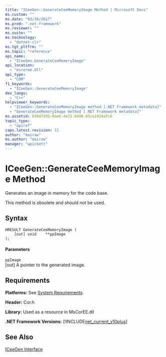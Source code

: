 ```yaml
---
title: "ICeeGen::GenerateCeeMemoryImage Method | Microsoft Docs"
ms.custom: ""
ms.date: "03/30/2017"
ms.prod: ".net-framework"
ms.reviewer: ""
ms.suite: ""
ms.technology: 
  - "dotnet-clr"
ms.tgt_pltfrm: ""
ms.topic: "reference"
api_name: 
  - "ICeeGen.GenerateCeeMemoryImage"
api_location: 
  - "mscoree.dll"
api_type: 
  - "COM"
f1_keywords: 
  - "ICeeGen::GenerateCeeMemoryImage"
dev_langs: 
  - "C++"
helpviewer_keywords: 
  - "ICeeGen::GenerateCeeMemoryImage method [.NET Framework metadata]"
  - "GenerateCeeMemoryImage method [.NET Framework metadata]"
ms.assetid: b3847495-0ae6-4a72-b496-65ce2424afc6
topic_type: 
  - "apiref"
caps.latest.revision: 12
author: "mairaw"
ms.author: "mairaw"
manager: "wpickett"
---
```

# ICeeGen::GenerateCeeMemoryImage Method
Generates an image in memory for the code base.  
  
 This method is obsolete and should not be used.  
  
## Syntax  
  
```  
HRESULT GenerateCeeMemoryImage (  
    [out] void    **ppImage  
);  
```  
  
#### Parameters  
 `ppImage`  
 [out] A pointer to the generated image.  
  
## Requirements  
 **Platforms:** See [System Requirements](../../../../docs/framework/get-started/system-requirements.md).  
  
 **Header:** Cor.h  
  
 **Library:** Used as a resource in MsCorEE.dll  
  
 **.NET Framework Versions:** [!INCLUDE[net_current_v10plus](../../../../includes/net-current-v10plus-md.md)]  
  
## See Also  
 [ICeeGen Interface](../../../../docs/framework/unmanaged-api/metadata/iceegen-interface.md)